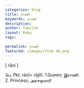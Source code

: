 ```yaml
---
categories: blog
title: ராணி
keywords: ராணி
description: 
author: Tamilan
layout: Ruby
tags: 
 
permalink: ராணி
featured: /images/ttak-48.png
---
```

  
[ rāṇi ]  
  
பெ. Pkt. rāṇī> rājñī. 1.Queen; இராணி.   
2. Princess; அரசகுமாரி